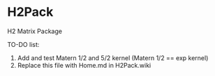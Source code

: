 # H2Pack
H2 Matrix Package


TO-DO list: 

1. Add and test Matern 1/2 and 5/2 kernel (Matern 1/2 == exp kernel)
4. Replace this file with Home.md in H2Pack.wiki
